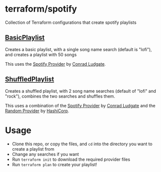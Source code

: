 # terraform/spotify

Collection of Terraform configurations that create spotify playlists


## [BasicPlaylist](/Terraform/Spotify/BasicPlaylist/)

Creates a basic playlist, with a single song name search (default is "lofi"), and creates a playlist with 50 songs

This uses the [Spotify Provider](https://registry.terraform.io/providers/conradludgate/spotify/latest) by [Conrad Ludgate](https://github.com/conradludgate).


## [ShuffledPlaylist](/Terraform/Spotify/ShuffledPlaylist/)

Creates a shuffled playlist, with 2 song name searches (default of "lofi" and "rock"), combines the two searches and shuffles them.

This uses a combination of the [Spotify Provider](https://registry.terraform.io/providers/conradludgate/spotify/latest) by [Conrad Ludgate](https://github.com/conradludgate) and the [Random Provider](https://registry.terraform.io/providers/hashicorp/random/latest) by [HashiCorp](https://registry.terraform.io/namespaces/hashicorp).


# Usage

 - Clone this repo, or copy the files, and `cd` into the directory you want to create a playlist from
 - Change any searches if you want
 - Run `terraform init` to download the required provider files
 - Run `terraform plan` to create your playlist!